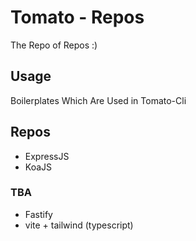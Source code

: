 # Tomato - Repos
The Repo of Repos :)

## Usage
Boilerplates Which Are Used in Tomato-Cli

## Repos
* ExpressJS
* KoaJS

### TBA
* Fastify
* vite + tailwind (typescript)


